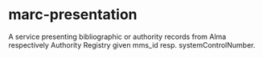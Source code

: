 # marc-presentation
A service presenting bibliographic or authority records from Alma respectively Authority Registry given mms_id resp. systemControlNumber.  

